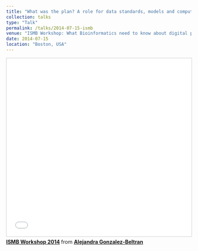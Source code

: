 ```yaml
---
title: "What was the plan? A role for data standards, models and computational workflows in scholarly data publishing"
collection: talks
type: "Talk"
permalink: /talks/2014-07-15-ismb
venue: "ISMB Workshop: What Bioinformatics need to know about digital publishing beyond the PDF"
date: 2014-07-15
location: "Boston, USA"
---
```


<iframe src="//www.slideshare.net/slideshow/embed_code/key/49pEWrFOa8GBKM" width="595" height="485" frameborder="0" marginwidth="0" marginheight="0" scrolling="no" style="border:1px solid #CCC; border-width:1px; margin-bottom:5px; max-width: 100%;" allowfullscreen> </iframe> <div style="margin-bottom:5px"> <strong> <a href="//www.slideshare.net/agbeltran/ismb-workshop-2014" title="ISMB Workshop 2014" target="_blank">ISMB Workshop 2014</a> </strong> from <strong><a href="https://www.slideshare.net/agbeltran" target="_blank">Alejandra Gonzalez-Beltran</a></strong> </div>